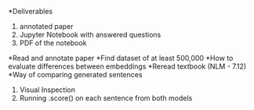 *Deliverables
1. annotated paper
2. Jupyter Notebook with answered questions
3. PDF of the notebook

*Read and annotate paper
*Find dataset of at least 500,000
*How to evaluate differences between embeddings
*Reread textbook (NLM - 7.12)
*Way of comparing generated sentences
1. Visual Inspection
2. Running .score() on each sentence from both models
